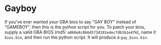 # Gayboy

If you've ever wanted your GBA bios to say "GAY BOY" instead of "GAMEBOY", then this is the python script for you. To patch your bios, supply a valid GBA BIOS (md5: `a860e8c0b6d573d191e4ec7db1b1e4f6`), name it  `bios.bin`, and then run the python script. It will produce a `gay_bios.bin`.
